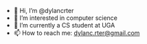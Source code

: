 - 👋 Hi, I’m @dylancrter
- 👀 I’m interested in computer science
- 🌱 I’m currently a CS student at UGA
- 📫 How to reach me: dylanc.rter@gmail.com

<!---
dylancrter/dylancrter is a ✨ special ✨ repository because its `README.md` (this file) appears on your GitHub profile.
You can click the Preview link to take a look at your changes.
--->
